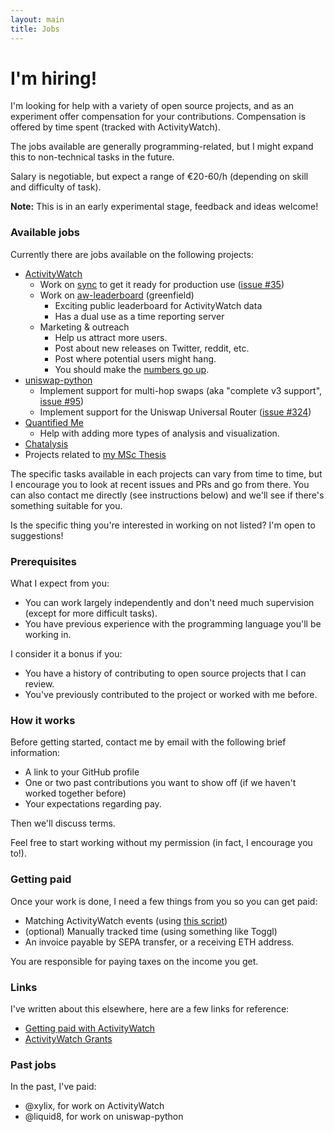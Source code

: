 ```yaml
---
layout: main
title: Jobs
---
```


# I'm hiring!

I'm looking for help with a variety of open source projects, and as an experiment offer compensation for your contributions. Compensation is offered by time spent (tracked with ActivityWatch). 

The jobs available are generally programming-related, but I might expand this to non-technical tasks in the future.

Salary is negotiable, but expect a range of €20-60/h (depending on skill and difficulty of task).

**Note:** This is in an early experimental stage, feedback and ideas welcome!


### Available jobs

Currently there are jobs available on the following projects:

- [ActivityWatch][gh-aw]
  - Work on [sync][gh-aw-sync] to get it ready for production use ([issue #35][gh-aw-sync-issue])
  - Work on [aw-leaderboard][gh-aw-leaderboard] (greenfield)
    - Exciting public leaderboard for ActivityWatch data
    - Has a dual use as a time reporting server
  - Marketing & outreach
    - Help us attract more users.
    - Post about new releases on Twitter, reddit, etc.
    - Post where potential users might hang.
    - You should make the [numbers go up][aw-stats].
- [uniswap-python][gh-uniswap-python]
  - Implement support for multi-hop swaps (aka "complete v3 support", [issue #95](https://github.com/uniswap-python/uniswap-python/issues/95))
  - Implement support for the Uniswap Universal Router ([issue #324](https://github.com/uniswap-python/uniswap-python/issues/324))
- [Quantified Me][gh-quantifiedme]
  - Help with adding more types of analysis and visualization.
- [Chatalysis][gh-chatalysis]
- Projects related to [my MSc Thesis][gh-thesis]

The specific tasks available in each projects can vary from time to time, but I encourage you to look at recent issues and PRs and go from there. You can also contact me directly (see instructions below) and we'll see if there's something suitable for you.

Is the specific thing you're interested in working on not listed? I'm open to suggestions!

[gh-aw]: https://github.com/ActivityWatch/activitywatch
[gh-aw-sync]: https://github.com/ActivityWatch/aw-server-rust/tree/master/aw-sync
[gh-aw-sync-issue]: https://github.com/ActivityWatch/activitywatch/issues/35
[gh-aw-leaderboard]: https://github.com/ActivityWatch/aw-leaderboard
[gh-chatalysis]: https://github.com/ErikBjare/chatalysis
[gh-thesis]: https://github.com/ErikBjare/thesis
[gh-uniswap-python]: https://github.com/uniswap-python/uniswap-python
[gh-quantifiedme]: https://github.com/ErikBjare/quantifiedme
[aw-stats]: https://activitywatch.net/stats/


### Prerequisites

What I expect from you:

 - You can work largely independently and don't need much supervision (except for more difficult tasks).
 - You have previous experience with the programming language you'll be working in.

I consider it a bonus if you:

 - You have a history of contributing to open source projects that I can review.
 - You've previously contributed to the project or worked with me before.


### How it works

Before getting started, contact me by email with the following brief information:

 - A link to your GitHub profile
 - One or two past contributions you want to show off (if we haven't worked together before)
 - Your expectations regarding pay.

Then we'll discuss terms. 

Feel free to start working without my permission (in fact, I encourage you to!).


### Getting paid

Once your work is done, I need a few things from you so you can get paid:

 - Matching ActivityWatch events (using [this script](https://github.com/ActivityWatch/aw-client/blob/master/examples/working_hours.py))
 - (optional) Manually tracked time (using something like Toggl)
 - An invoice payable by SEPA transfer, or a receiving ETH address.

You are responsible for paying taxes on the income you get.


### Links

I've written about this elsewhere, here are a few links for reference:

 - [Getting paid with ActivityWatch](https://forum.activitywatch.net/t/getting-paid-with-activitywatch/986)
 - [ActivityWatch Grants](https://github.com/ActivityWatch/activitywatch/issues/458)


### Past jobs

In the past, I've paid:

 - @xylix, for work on ActivityWatch
 - @liquid8, for work on uniswap-python
